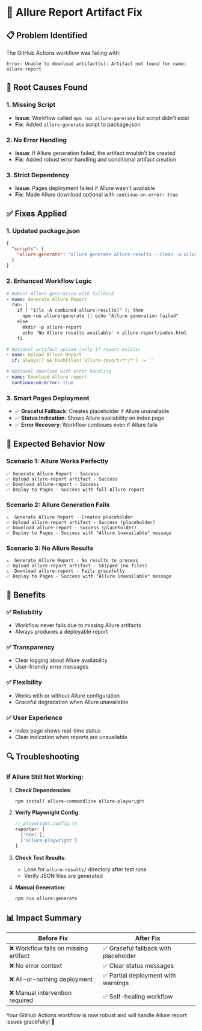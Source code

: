 # 🔧 Allure Report Artifact Fix

## 📋 Problem Identified
The GitHub Actions workflow was failing with:
```
Error: Unable to download artifact(s): Artifact not found for name: allure-report
```

## 🎯 Root Causes Found

### 1. Missing Script
- **Issue**: Workflow called `npm run allure:generate` but script didn't exist
- **Fix**: Added `allure:generate` script to package.json

### 2. No Error Handling
- **Issue**: If Allure generation failed, the artifact wouldn't be created
- **Fix**: Added robust error handling and conditional artifact creation

### 3. Strict Dependency
- **Issue**: Pages deployment failed if Allure wasn't available
- **Fix**: Made Allure download optional with `continue-on-error: true`

## ✅ Fixes Applied

### 1. Updated package.json
```json
{
  "scripts": {
    "allure:generate": "allure generate allure-results --clean -o allure-report"
  }
}
```

### 2. Enhanced Workflow Logic
```yaml
# Robust Allure generation with fallback
- name: Generate Allure Report
  run: |
    if [ "$(ls -A combined-allure-results)" ]; then
      npm run allure:generate || echo "Allure generation failed"
    else
      mkdir -p allure-report
      echo 'No Allure results available' > allure-report/index.html
    fi

# Optional artifact upload (only if report exists)
- name: Upload Allure Report
  if: always() && hashFiles('allure-report/**/*') != ''

# Optional download with error handling
- name: Download Allure report
  continue-on-error: true
```

### 3. Smart Pages Deployment
- ✅ **Graceful Fallback**: Creates placeholder if Allure unavailable
- ✅ **Status Indication**: Shows Allure availability on index page
- ✅ **Error Recovery**: Workflow continues even if Allure fails

## 🚀 Expected Behavior Now

### Scenario 1: Allure Works Perfectly
```
✅ Generate Allure Report - Success
✅ Upload allure-report artifact - Success  
✅ Download allure-report - Success
✅ Deploy to Pages - Success with full Allure report
```

### Scenario 2: Allure Generation Fails
```
⚠️  Generate Allure Report - Creates placeholder
✅ Upload allure-report artifact - Success (placeholder)
✅ Download allure-report - Success (placeholder)  
✅ Deploy to Pages - Success with "Allure Unavailable" message
```

### Scenario 3: No Allure Results
```
⚠️  Generate Allure Report - No results to process
✅ Upload allure-report artifact - Skipped (no files)
⚠️  Download allure-report - Fails gracefully
✅ Deploy to Pages - Success with "Allure Unavailable" message
```

## 🎁 Benefits

### ✅ **Reliability**
- Workflow never fails due to missing Allure artifacts
- Always produces a deployable report

### ✅ **Transparency**  
- Clear logging about Allure availability
- User-friendly error messages

### ✅ **Flexibility**
- Works with or without Allure configuration
- Graceful degradation when Allure unavailable

### ✅ **User Experience**
- Index page shows real-time status
- Clear indication when reports are unavailable

## 🔍 Troubleshooting

### If Allure Still Not Working:

1. **Check Dependencies**:
   ```bash
   npm install allure-commandline allure-playwright
   ```

2. **Verify Playwright Config**:
   ```js
   // playwright.config.ts
   reporter: [
     ['html'],
     ['allure-playwright']
   ]
   ```

3. **Check Test Results**:
   - Look for `allure-results/` directory after test runs
   - Verify JSON files are generated

4. **Manual Generation**:
   ```bash
   npm run allure:generate
   ```

## 📊 Impact Summary

| Before Fix | After Fix |
|------------|-----------|
| ❌ Workflow fails on missing artifact | ✅ Graceful fallback with placeholder |
| ❌ No error context | ✅ Clear status messages |
| ❌ All-or-nothing deployment | ✅ Partial deployment with warnings |
| ❌ Manual intervention required | ✅ Self-healing workflow |

Your GitHub Actions workflow is now robust and will handle Allure report issues gracefully! 🎉
